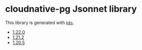 # cloudnative-pg Jsonnet library

This library is generated with [`k8s`](https://github.com/jsonnet-libs/k8s).

- [1.22.0](1.22.0/README.md)
- [1.21.2](1.21.2/README.md)
- [1.20.5](1.20.5/README.md)
